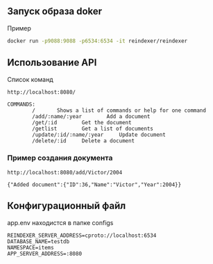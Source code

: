 ## Запуск образа doker

Пример

```bash
docker run -p9088:9088 -p6534:6534 -it reindexer/reindexer
```

## Использование API
Cписок команд
```
http://localhost:8080/
```

```
COMMANDS:
		/		Shows a list of commands or help for one command
		/add/:name/:year		Add a document
		/get/:id		Get the document
		/getlist		Get a list of documents
		/update/:id/:name/:year		Update document
		/delete/:id		Delete a document
```

### Пример создания документа

```
http://localhost:8080/add/Victor/2004
```

```
{"Added document":{"ID":36,"Name":"Victor","Year":2004}}
```

## Конфигурационный файл

app.env находистся в папке configs

```env
REINDEXER_SERVER_ADDRESS=cproto://localhost:6534
DATABASE_NAME=testdb
NAMESPACE=items
APP_SERVER_ADDRESS=:8080
```